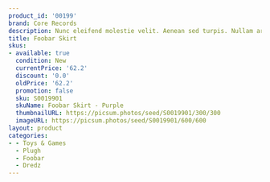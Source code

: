 ```yaml
---
product_id: '00199'
brand: Core Records
description: Nunc eleifend molestie velit. Aenean sed turpis. Nullam arcu.
title: Foobar Skirt
skus:
- available: true
  condition: New
  currentPrice: '62.2'
  discount: '0.0'
  oldPrice: '62.2'
  promotion: false
  sku: S0019901
  skuName: Foobar Skirt - Purple
  thumbnailURL: https://picsum.photos/seed/S0019901/300/300
  imageURL: https://picsum.photos/seed/S0019901/600/600
layout: product
categories:
- - Toys & Games
  - Plugh
  - Foobar
  - Dredz
---
```

